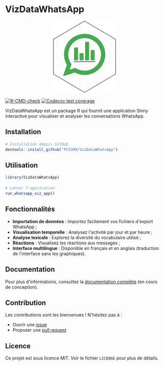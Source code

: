 # VizDataWhatsApp

<div align="center">
  <img src="inst/www/logo.svg" alt="VizDataWhatsApp Logo" width="200"/>
</div>

<!-- badges: start -->
[![R-CMD-check](https://github.com/PCS399/VizDataWhatsApp/workflows/R-CMD-check/badge.svg)](https://github.com/PCS399/VizDataWhatsApp/actions)
[![Codecov test coverage](https://codecov.io/gh/PCS399/VizDataWhatsApp/branch/main/graph/badge.svg)](https://codecov.io/gh/PCS399/VizDataWhatsApp?branch=main)
<!-- badges: end -->

VizDataWhatsApp est un package R qui fournit une application Shiny interactive pour visualiser et analyser les conversations WhatsApp.

## Installation

``` r
# Installation depuis GitHub
devtools::install_github("PCS399/VizDataWhatsApp")
```

## Utilisation

``` r
library(VizDataWhatsApp)

# Lancer l'application
run_whatsapp_viz_app()
```

## Fonctionnalités

- **Importation de données** : Importez facilement vos fichiers d'export WhatsApp ;
- **Visualisation temporelle** : Analysez l'activité par jour et par heure ;
- **Analyse lexicale** : Explorez la diversité du vocabulaire utilisé ;
- **Réactions** : Visualisez les réactions aux messages ;
- **Interface multilingue** : Disponible en français et en anglais (traduction de l'interface sans les graphiques).

## Documentation

Pour plus d'informations, consultez la [documentation complète](https://PCS399.github.io/VizDataWhatsApp/) (en cours de conception).

## Contribution

Les contributions sont les bienvenues ! N'hésitez pas à :
- Ouvrir une [issue](https://github.com/PCS399/VizDataWhatsApp/issues)
- Proposer une [pull request](https://github.com/PCS399/VizDataWhatsApp/pulls)

## Licence

Ce projet est sous licence MIT. Voir le fichier `LICENSE` pour plus de détails. 
